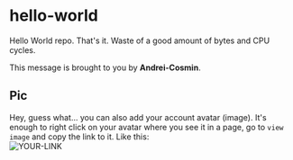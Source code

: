 # hello-world

Hello World repo. That's it. Waste of a good amount of bytes and CPU cycles.

This message is brought to you by **Andrei-Cosmin**.

## Pic

Hey, guess what... you can also add your account avatar (image). It's enough to right click on your avatar where you see it in a page, go to `view image` and copy the link to it.
Like this:  
![YOUR-LINK](https://avatars2.githubusercontent.com/u/7242607?s=60&v=4)
